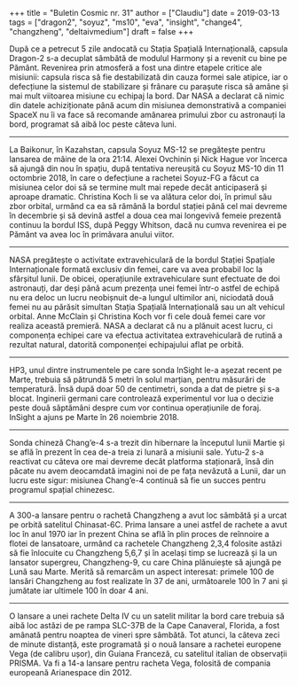 +++
title = "Buletin Cosmic nr. 31"
author = ["Claudiu"]
date = 2019-03-13
tags = ["dragon2", "soyuz", "ms10", "eva", "insight", "change4", "changzheng", "deltaivmedium"]
draft = false
+++

După ce a petrecut 5 zile andocată cu Stația Spațială Internațională, capsula Dragon-2 s-a decuplat sâmbătă de modulul Harmony și a revenit cu bine pe Pământ. Revenirea prin atmosferă a fost una dintre etapele critice ale misiunii: capsula risca să fie destabilizată din cauza formei sale atipice, iar o defecțiune la sistemul de stabilizare și frânare cu parașute risca să amâne și mai mult viitoarea misiune cu echipaj la bord. Dar NASA a declarat că nimic din datele achiziționate până acum din misiunea demonstrativă a companiei SpaceX nu îi va face să recomande amânarea primului zbor cu astronauți la bord, programat să aibă loc peste câteva luni.

---

La Baikonur, în Kazahstan, capsula Soyuz MS-12 se pregătește pentru lansarea de mâine de la ora 21:14. Alexei Ovchinin și Nick Hague vor încerca să ajungă din nou în spațiu, după tentativa nereușită cu Soyuz MS-10 din 11 octombrie 2018, în care o defecțiune a rachetei Soyuz-FG a făcut ca misiunea celor doi să se termine mult mai repede decât anticipaseră și aproape dramatic. Christina Koch li se va alătura celor doi, în primul său zbor orbital, urmând ca ea să rămână la bordul stației până cel mai devreme în decembrie și să devină astfel a doua cea mai longevivă femeie prezentă continuu la bordul ISS, după Peggy Whitson, dacă nu cumva revenirea ei pe Pământ va avea loc în primăvara anului viitor.

---

NASA pregătește o activitate extravehiculară de la bordul Stației Spațiale Internaționale formată exclusiv din femei, care va avea probabil loc la sfârșitul lunii. De obicei, operațiunile extravehiculare sunt efectuate de doi astronauți, dar deși până acum prezența unei femei într-o astfel de echipă nu era deloc un lucru neobișnuit de-a lungul ultimilor ani, niciodată două femei nu au părăsit simultan Stația Spațială Internațională sau un alt vehicul orbital. Anne McClain și Christina Koch vor fi cele două femei care vor realiza această premieră. NASA a declarat că nu a plănuit acest lucru, ci componența echipei care va efectua activitatea extravehiculară de rutină a rezultat natural, datorită componenței echipajului aflat pe orbită.

---

HP3, unul dintre instrumentele pe care sonda InSight le-a așezat recent pe Marte, trebuia să pătrundă 5 metri în solul marțian, pentru măsurări de temperatură. Însă după doar 50 de centimetri, sonda a dat de pietre și s-a blocat. Inginerii germani care controlează experimentul vor lua o decizie peste două săptămâni despre cum vor continua operațiunile de foraj. InSight a ajuns pe Marte în 26 noiembrie 2018.

---

Sonda chineză Chang’e-4 s-a trezit din hibernare la începutul lunii Martie și se află în prezent în cea de-a treia zi lunară a misiunii sale. Yutu-2 s-a reactivat cu câteva ore mai devreme decât platforma staționară, însă din păcate nu avem deocamdată imagini noi de pe fața nevăzută a Lunii, dar un lucru este sigur: misiunea Chang’e-4 continuă să fie un succes pentru programul spațial chinezesc.

---

A 300-a lansare pentru o rachetă Changzheng a avut loc sâmbătă și a urcat pe orbită satelitul Chinasat-6C. Prima lansare a unei astfel de rachete a avut loc în anul 1970 iar în prezent China se află în plin proces de reînnoire a flotei de lansatoare, urmând ca rachetele Changzheng 2,3,4 folosite astăzi să fie înlocuite cu Changzheng 5,6,7 și în același timp se lucrează și la un lansator supergreu, Changzheng-9, cu care China plănuiește să ajungă pe Lună sau Marte. Merită să remarcăm un aspect interesat: primele 100 de lansări Changzheng au fost realizate în 37 de ani, următoarele 100 în 7 ani și jumătate iar ultimele 100 în doar 4 ani.

---

O lansare a unei rachete Delta IV cu un satelit militar la bord care trebuia să aibă loc astăzi de pe rampa SLC-37B de la Cape Canaveral, Florida, a fost amânată pentru noaptea de vineri spre sâmbătă. Tot atunci, la câteva zeci de minute distanță, este programată și o nouă lansare a rachetei europene Vega (de calibru ușor), din Guiana Franceză, cu satelitul italian de observații PRISMA. Va fi a 14-a lansare pentru racheta Vega, folosită de compania europeană Arianespace din 2012.
